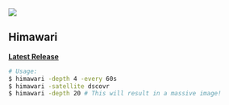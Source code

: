<a href="https://gfycat.com/NeedyCavernousGecko">
    <img src="https://i.imgur.com/n0lzrom.gif">
</a>

## Himawari

[**Latest Release**](https://github.com/avinashbot/himawari/releases/latest)

```bash
# Usage:
$ himawari -depth 4 -every 60s
$ himawari -satellite dscovr
$ himawari -depth 20 # This will result in a massive image!
```
